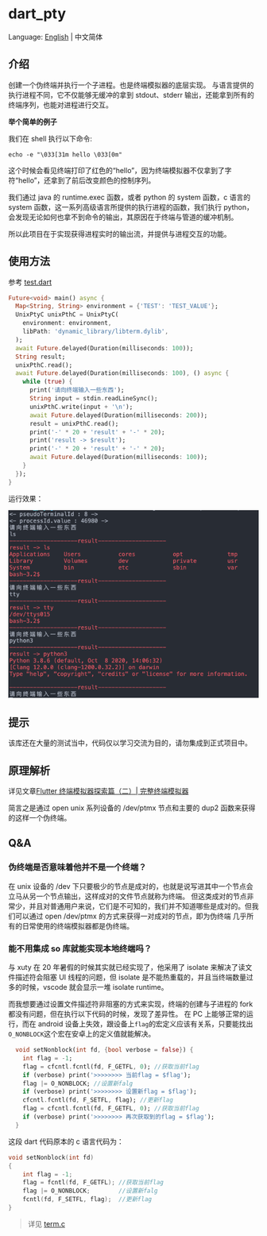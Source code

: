 # dart_pty

Language: [English](README.md) | 中文简体

## 介绍

创建一个伪终端并执行一个子进程。也是终端模拟器的底层实现。
与语言提供的执行进程不同，它不仅能够无缓冲的拿到 stdout、stderr 输出，还能拿到所有的终端序列，也能对进程进行交互。

**举个简单的例子**

我们在 shell 执行以下命令:
```shell
echo -e "\033[31m hello \033[0m"
```
这个时候会看见终端打印了红色的“hello”，因为终端模拟器不仅拿到了字符“hello”，还拿到了前后改变颜色的控制序列。

我们通过 java 的 runtime.exec 函数，或者 python 的 system 函数，c 语言的 system 函数，这一系列高级语言所提供的执行进程的函数，我们执行 python，会发现无论如何也拿不到命令的输出，其原因在于终端与管道的缓冲机制。

所以此项目在于实现获得进程实时的输出流，并提供与进程交互的功能。
## 使用方法
参考 [test.dart](test/test.dart)
```dart
Future<void> main() async {
  Map<String, String> environment = {'TEST': 'TEST_VALUE'};
  UnixPtyC unixPthC = UnixPtyC(
    environment: environment,
    libPath: 'dynamic_library/libterm.dylib',
  );
  await Future.delayed(Duration(milliseconds: 100));
  String result;
  unixPthC.read();
  await Future.delayed(Duration(milliseconds: 100), () async {
    while (true) {
      print('请向终端输入一些东西');
      String input = stdin.readLineSync();
      unixPthC.write(input + '\n');
      await Future.delayed(Duration(milliseconds: 200));
      result = unixPthC.read();
      print('-' * 20 + 'result' + '-' * 20);
      print('result -> $result');
      print('-' * 20 + 'result' + '-' * 20);
      await Future.delayed(Duration(milliseconds: 100));
    }
  });
}
```
运行效果：

![截图](screencap/screencap.png)

## 提示
该库还在大量的测试当中，代码仅以学习交流为目的，请勿集成到正式项目中。

## 原理解析
详见文章[Flutter 终端模拟器探索篇（二）| 完整终端模拟器](https://juejin.cn/post/6844904082155503629)

简言之是通过 open unix 系列设备的 /dev/ptmx 节点和主要的 dup2 函数来获得的这样一个伪终端。
## Q&A
### 伪终端是否意味着他并不是一个终端？
在 unix 设备的 /dev 下只要极少的节点是成对的，也就是说写进其中一个节点会立马从另一个节点输出，这样成对的文件节点就称为终端。
但这类成对的节点非常少，并且对普通用户来说，它们是不可知的，我们并不知道哪些是成对的。但我们可以通过 open /dev/ptmx 的方式来获得一对成对的节点，即为伪终端
几乎所有的日常使用的终端模拟器都是伪终端。

### 能不用集成 so 库就能实现本地终端吗？

与 xuty 在 20 年暑假的时候其实就已经实现了，他采用了 isolate 来解决了读文件描述符会阻塞 UI 线程的问题，但 isolate 是不能热重载的，并且当终端数量过多的时候，vscode 就会显示一堆 isolate runtime。

而我想要通过设置文件描述符非阻塞的方式来实现，终端的创建与子进程的 fork 都没有问题，但在执行以下代码的时候，发现了差异性。
在 PC 上能够正常的运行，而在 android 设备上失效，跟设备上`flag`的宏定义应该有关系，只要能找出`O_NONBLOCK`这个宏在安卓上的定义值就能解决。

```dart
  void setNonblock(int fd, {bool verbose = false}) {
    int flag = -1;
    flag = cfcntl.fcntl(fd, F_GETFL, 0); //获取当前flag
    if (verbose) print('>>>>>>>> 当前flag = $flag');
    flag |= O_NONBLOCK; //设置新falg
    if (verbose) print('>>>>>>>> 设置新flag = $flag');
    cfcntl.fcntl(fd, F_SETFL, flag); //更新flag
    flag = cfcntl.fcntl(fd, F_GETFL, 0); //获取当前flag
    if (verbose) print('>>>>>>>> 再次获取到的flag = $flag');
  }
```

这段 dart 代码原本的 c 语言代码为：

```c
void setNonblock(int fd)
{
    int flag = -1;
    flag = fcntl(fd, F_GETFL); //获取当前flag
    flag |= O_NONBLOCK;        //设置新falg
    fcntl(fd, F_SETFL, flag);  //更新flag
}
```

> 详见 [term.c](c_resource/termare/src/term.c)